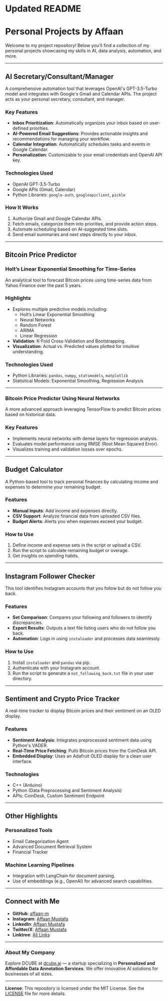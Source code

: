 # Updated README

# **Personal Projects by Affaan**

Welcome to my project repository! Below you'll find a collection of my personal projects showcasing my skills in AI, data analysis, automation, and more. 

---

## **AI Secretary/Consultant/Manager**

A comprehensive automation tool that leverages OpenAI's GPT-3.5-Turbo model and integrates with Google's Gmail and Calendar APIs. The project acts as your personal secretary, consultant, and manager.

### **Key Features**
- **Inbox Prioritization**: Automatically organizes your inbox based on user-defined priorities.
- **AI-Powered Email Suggestions**: Provides actionable insights and recommendations for managing your workflow.
- **Calendar Integration**: Automatically schedules tasks and events in Google Calendar.
- **Personalization**: Customizable to your email credentials and OpenAI API key.

### **Technologies Used**
- OpenAI GPT-3.5-Turbo
- Google APIs (Gmail, Calendar)
- Python Libraries: `google-auth`, `googleapiclient`, `pickle`

### **How It Works**
1. Authorize Gmail and Google Calendar APIs.
2. Fetch emails, categorize them into priorities, and provide action steps.
3. Automate scheduling based on AI-suggested time slots.
4. Send email summaries and next steps directly to your inbox.

---

## **Bitcoin Price Predictor**

### **Holt’s Linear Exponential Smoothing for Time-Series**

An analytical tool to forecast Bitcoin prices using time-series data from Yahoo Finance over the past 5 years.

### **Highlights**
- Explores multiple predictive models including:
  - Holt’s Linear Exponential Smoothing
  - Neural Networks
  - Random Forest
  - ARIMA
  - Linear Regression
- **Validation**: K-Fold Cross-Validation and Bootstrapping.
- **Visualization**: Actual vs. Predicted values plotted for intuitive understanding.

### **Technologies Used**
- Python Libraries: `pandas`, `numpy`, `statsmodels`, `matplotlib`
- Statistical Models: Exponential Smoothing, Regression Analysis

---

### **Bitcoin Price Predictor Using Neural Networks**

A more advanced approach leveraging TensorFlow to predict Bitcoin prices based on historical data.

### **Key Features**
- Implements neural networks with dense layers for regression analysis.
- Evaluates model performance using RMSE (Root Mean Squared Error).
- Visualizes training and validation losses over epochs.

---

## **Budget Calculator**

A Python-based tool to track personal finances by calculating income and expenses to determine your remaining budget.

### **Features**
- **Manual Inputs**: Add income and expenses directly.
- **CSV Support**: Analyze financial data from uploaded CSV files.
- **Budget Alerts**: Alerts you when expenses exceed your budget.

### **How to Use**
1. Define income and expense sets in the script or upload a CSV.
2. Run the script to calculate remaining budget or overage.
3. Get insights on spending habits.

---

## **Instagram Follower Checker**

This tool identifies Instagram accounts that you follow but do not follow you back.

### **Features**
- **Set Comparison**: Compares your following and followers to identify discrepancies.
- **Export Results**: Outputs a text file listing users who do not follow you back.
- **Automation**: Logs in using `instaloader` and processes data seamlessly.

### **How to Use**
1. Install `instaloader` and `pandas` via pip.
2. Authenticate with your Instagram account.
3. Run the script to generate a `not_following_back.txt` file in your user directory.

---

## **Sentiment and Crypto Price Tracker**

A real-time tracker to display Bitcoin prices and their sentiment on an OLED display.

### **Features**
- **Sentiment Analysis**: Integrates preprocessed sentiment data using Python's VADER.
- **Real-Time Price Fetching**: Pulls Bitcoin prices from the CoinDesk API.
- **Embedded Display**: Uses an Adafruit OLED display for a clean user interface.

### **Technologies**
- C++ (Arduino)
- Python (Data Preprocessing and Sentiment Analysis)
- APIs: CoinDesk, Custom Sentiment Endpoint

---

## **Other Highlights**
### **Personalized Tools**
- Email Categorization Agent
- Advanced Document Retrieval System
- Financial Tracker

### **Machine Learning Pipelines**
- Integration with LangChain for document parsing.
- Use of embeddings (e.g., OpenAI) for advanced search capabilities.

---

## **Connect with Me**

- **GitHub**: [affaan-m](https://github.com/affaan-m)
- **Instagram**: [Affaan Mustafa](https://www.instagram.com/affaanmustafa/)
- **LinkedIn**: [Affaan Mustafa](https://www.linkedin.com/in/affaanmustafa/)
- **Twitter/X**: [Affaan Mustafa](https://www.x.com/affaanmustafa/)
- **Linktree**: [All Links](https://linqapp.com/affaan_mustafa?r=link)

---

### **About My Company**
Explore DCUBE at [dcube.ai](https://dcube.ai) — a startup specializing in **Personalized and Affordable Data Annotation Services**. We offer innovative AI solutions for businesses of all sizes.

---

**License**: This repository is licensed under the MIT License. See the [LICENSE](LICENSE) file for more details.
